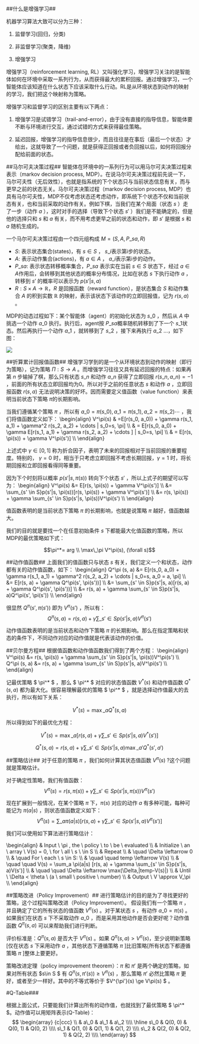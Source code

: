 
##什么是增强学习##

机器学习算法大致可以分为三种：

1. 监督学习(回归，分类)

2. 非监督学习(聚类，降维)

3. 增强学习


增强学习（reinforcement learning, RL）又叫强化学习，增强学习关注的是智能体如何在环境中采取一系列行为，从而获得最大的累积回报。通过增强学习，一个智能体应该知道在什么状态下应该采取什么行动。RL是从环境状态到动作的映射的学习，我们把这个映射称为策略。

增强学习和监督学习的区别主要有以下两点：

1. 增强学习是试错学习（trail-and-error），由于没有直接的指导信息，智能体要不断与环境进行交互，通过试错的方式来获得最佳策略。

2. 延迟回报，增强学习的指导信息很少，而且往往是在事后（最后一个状态）才给出，这就导致了一个问题，就是获得正回报或者负回报以后，如何将回报分配给前面的状态。

##马尔可夫决策过程##
智能体在环境中的一系列行为可以用马尔可夫决策过程来表示（markov decision process, MDP）。在说马尔可夫决策过程前先说一下，马尔可夫性（无后效性），也就是指系统的下个状态只与当前状态信息有关，而与更早之前的状态无关。马尔可夫决策过程（markov decision process, MDP）也具有马尔可夫性，MDP不仅考虑状态还考虑动作，即系统下个状态不仅和当前状态有关，也和当前采取的动作有关。例如下棋，当我们在某个局面（状态 $s$ ）走了一步（动作 $a$ ），这时对手的选择（导致下个状态 $s'$ ）我们是不能确定的，但是他的选择只和 $s$ 和 $a$ 有关，而不用考虑更早之前的状态和动作，即 $s'$ 是根据 $s$ 和 $a$ 随机生成的。

一个马尔可夫决策过程由一个四元组构成 $M=(S, A, P\_{sa}, R)$ 

- $S$: 表示状态集合(states)，有 $s \in S$ ， $s\_i$表示第i步的状态。
- $A$: 表示动作集合(actions)，有 $a \in A$ ， $a\_i$表示第i步的动作。
- $P\_{sa}$: 表示状态转移概率集合，$P\_{sa}$ 表示实在当前 $s \in S$ 状态下，经过 $a \in A$作用后，会转移到其他状态的概率分布情况，比如在状态 $s$ 下执行动作 $a$ ，转移到 $s'$ 的概率可以表示为 $p(s'|s, a)$
- $R: S \times A \to \mathbb{R}$，$R$ 是回报函数（reward function），是状态集合 $S$ 和动作集合 $A$ 的积到实数 $\mathbb{R}$ 的映射，表示该状态下该动作的立即回报值，记为 $r(s, a)$ 。

MDP的动态过程如下：某个智能体（agent）的初始化状态为 $s\_0$ ，然后从 $A$ 中挑选一个动作 $a\_0$ 执行。执行后，agent按 $P\_{sa}$概率随机转移到了下一个 $s\_1$状态。然后再执行一个动作 $a\_1$ ，就转移到了 $s\_2$ ，接下来再执行 $a\_2$ ...，如下图：

![](http://www.coderjie.com/static/img/2018/8/814436.png)

##折算累计回报值函数##
增强学习学到的是一个从环境状态到动作的映射（即行为策略），记为策略 $\Pi: S \to A$ 。而增强学习往往又具有延迟回报的特点：如果再第 $n$ 步输掉了棋，那么只有状态 $s\_n$ 和动作 $a\_n$ 获得了立即回报 $r(s\_n, a\_n)=-1$ ，前面的所有状态立即回报均为0。所以对于之前的任意状态 $s$ 和动作 $a$ ，立即回报函数 $r(s, a)$ 无法说明决策的好坏。因而需要定义值函数（value function）来表明当前状态下策略 $\pi$的长期影响。

当我们遵循某个策略 $\pi$ ，所以有 $a\_0=\pi(s\_0), a\_1=\pi(s\_1), a\_2=\pi(s\_2) \cdots$ ，我们将值函数定义如下：
\begin{align}
V^\pi(s) & =E[r(s\_0, a\_0)) + \gamma r(s\_1, a\_1) + \gamma^2 r(s\_2, a\_2) + \cdots | s\_0=s, \pi] \\\\
& = E[r(s\_0, a\_0) + \gamma E[r(s\_1, a\_1) + \gamma r(s\_2, a\_2) + \cdots ] | s\_0=s, \pi] \\\\
& = E[r(s, \pi(s)) + \gamma V^\pi(s')] \\\\
\end{align}

上述式中 $\gamma \in [0, 1]$ 称为折合因子，表明了未来的回报相对于当前回报的重要程度。特别的， $\gamma=0$ 时，相当于只考虑立即回报不考虑长期回报，$\gamma=1$ 时，将长期回报和立即回报看得同等重要。

因为下个时刻将以概率 $p(s'|s, \pi(s))$ 转向下个状态 $s'$ ，所以上式子的期望可以写为：
\begin{align}
V^\pi(s) &= E[r(s, \pi(s)) + \gamma V^\pi(s')] \\\\
&= \sum\_{s' \in S}p(s'|s, \pi(s))[r(s, \pi(s)) + \gamma V^\pi(s')] \\\\
&= r(s, \pi(s)) + \gamma \sum\_{s' \in S}p(s'|s, \pi(s))V^\pi(s') \\\\
\end{align}

值函数表明的是当前状态下策略 $\pi$ 的长期影响，也就是说策略 $\pi$ 越好，值函数越大。

我们的目的就是要找一个在任意初始条件 $s$ 下都能最大化值函数的策略，所以MDP的最优策略如下式：

$$\pi^*= arg \\ \max\_\pi V^\pi(s), (\forall s)$$

##动作值函数##
上面我们的值函数只与状态 $s$ 有关，我们定义一个和状态，动作都有关的动作值函数，如下：
\begin{align}
Q^\pi (s, a) &= E[r(s\_0, a\_0) + \gamma r(s\_1, a\_1) + \gamma^2 r(s\_2, a\_2) + \cdots | s\_0=s, a\_0 = a, \pi] \\\\
&= E[r(s, a) + \gamma Q^\pi(s', \pi(s'))] \\\\
&= \sum\_{s' \in S}p(s'|s, a)[r(s, a) + \gamma Q^\pi(s', \pi(s'))] \\\\
&= r(s, a) + \gamma \sum\_{s' \in S}p(s'|s, a)Q^\pi(s', \pi(s')) \\\\
\end{align}

很显然 $Q^\pi(s', \pi(s'))$ 即为 $V^\pi(s')$ ，所以有：
$$Q^\pi (s, a)=r(s, a) + \gamma \sum\_{s' \in S}p(s'|s, a)V^\pi(s')$$

动作值函数表明的是当前状态和动作下策略 $\pi$ 的长期影响。那么在指定策略和状态的条件下，不同动作对应的动作值就是代表该动作的价值。

##贝尔曼方程##
根据值函数和动作值函数我们得到了两个方程：
\begin{align}
V^\pi(s) &= r(s, \pi(s)) + \gamma \sum\_{s' \in S}p(s'|s, \pi(s))V^\pi(s') \\\\
Q^\pi (s, a) &= r(s, a) + \gamma \sum\_{s' \in S}p(s'|s, a)V^\pi(s') \\\\
\end{align}

记最优策略 $ \pi^* $ ，那么 $ \pi^* $ 对应的状态值函数 $V^* (s)$ 和动作值函数 $Q^* (s, a)$ 都为最大化。很容易理解最优的策略 $ \pi^* $ ，就是选择动作值最大的去执行，所以有如下关系：

$$
V^* (s) = \max\_a Q^* (s,a)
$$

所以得到如下的最优化方程：

$$
V^* (s) = \max\_a[r(s, a) + \gamma \sum\_{s' \in S}p(s'|s, a)V^* (s')]
$$

$$
Q^* (s, a) = r(s, a) + \gamma \sum\_{s' \in S}p(s'|s, a)\max\_{a'} Q^* (s',a')
$$

##策略估计##
对于任意的策略 $\pi$ ，我们如何计算其状态值函数 $V^\pi(s)$ ?这个问题就是策略估计。

对于确定性策略，我们有值函数：
$$
V^\pi(s) = r(s, \pi(s)) + \gamma \sum\_{s' \in S}p(s'|s, \pi(s))V^\pi(s')
$$

现在扩展到一般情况，在某个策略 $\pi$ 下，$\pi(s)$ 对应的动作 $a$ 有多种可能，每种可能记为 $\pi(a|s)$ ，则状态值函数定义如下：
$$
V^\pi(s) = \sum\_a \pi(a|s) [r(s, a) + \gamma \sum\_{s' \in S}p(s'|s, a)V^\pi(s')]
$$

我们可以使用如下算法进行策略估计：

\begin{align}
& Input \\ \pi , the \\ policy \\ to \\ be \\ evaluated \\\\
& Initialize \\ an \\ array \\ V(s) = 0, \\ for \\ all \\ s \\ \in S \\\\
& Repeat \\\\
& \quad \Delta \leftarrow 0 \\\\
& \quad For \\ each \\ s \in S: \\\\
& \quad \quad temp \leftarrow V(s) \\\\
& \quad \quad V(s) = \sum\_a \pi(a|s) [r(s, a) + \gamma \sum\_{s' \in S}p(s'|s, a)V(s')] \\\\
& \quad \quad \Delta \leftarrow \max(\Delta,|temp-V(s)|) \\\\
& Until \\ \Delta < \theta \\ (a \\ small \\ positive \\ number) \\\\
& Output \\ V \approx V\_\pi \\\\
\end{align}

##策略改进（Policy Improvement）##
进行策略估计的目的是为了寻找更好的策略，这个过程叫策略改进（Policy Improvement）。
假设我们有一个策略 $\pi$ ，并且确定了它的所有状态的值函数 $V^\pi(s)$ 。对于某状态 $s$ ，有动作 $a\_0=\pi(s)$ 。如果我们在状态 $s$ 下不采取动作 $a\_0$ ，而是采用其他动作是否会更好呢？动作值函数 $Q^\pi(s, a)$ 可以来帮助我们进行判断。

评价标准是：$Q^\pi(s,a)$ 是否大于 $V^\pi(s)$ 。如果 $Q^\pi(s,a) > V^\pi(s)$，至少说明新策略[仅在状态 $s$ 下采用动作 $a$ ，其他状态下遵循策略 $\pi$ ]比旧策略[所有状态下都遵循策略 $\pi$ ]整体上要更好。

策略改进定理（policy improvement theorem）：$\pi$ 和 $\pi'$ 是两个确定的策略，如果对所有状态 $s\in S $ 有 $Q^\pi(s, \pi'(s)) \ge V^\pi(s)$ ，那么策略 $\pi'$ 必然比策略 $\pi$ 更好，或者至少一样好。其中的不等式等价于 $V^{\pi'}(s) \ge V\pi(s) $ 。

#Q-Table###

根据上面公式，只要能我们计算出所有的动作值，也就找到了最优策略 $ \pi^* $。动作值可以用矩阵表示(Q-Table)：
$$
\begin{array} {c|ccc}
\\ & a\_0 & a\_1 & a\_2 \\\\
\hline
s\_0 & Q(0, 0) & Q(0, 1) & Q(0, 2) \\\\
s\_1 & Q(1, 0) & Q(1, 1) & Q(1, 2) \\\\
s\_2 & Q(2, 0) & Q(2, 1) & Q(2, 2) \\\\
\end{array}
$$

 